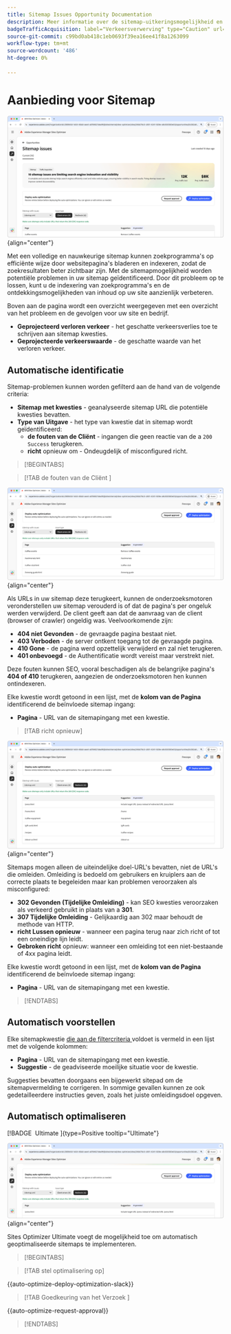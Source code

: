 ```yaml
---
title: Sitemap Issues Opportunity Documentation
description: Meer informatie over de sitemap-uitkeringsmogelijkheid en over hoe u deze kunt gebruiken om het aanschaffen van verkeer te verbeteren.
badgeTrafficAcquisition: label="Verkeersverwerving" type="Caution" url="../../opportunity-types/traffic-acquisition.md" tooltip="Verkeersverwerving"
source-git-commit: c99bd0ab418c1eb0693f39ea16ee41f8a1263099
workflow-type: tm+mt
source-wordcount: '486'
ht-degree: 0%

---
```



# Aanbieding voor Sitemap

![ de uitgiftekans van de Sitemap ](./assets/sitemap-issues/hero.png){align="center"}

Met een volledige en nauwkeurige sitemap kunnen zoekprogramma&#39;s op efficiënte wijze door websitepagina&#39;s bladeren en indexeren, zodat de zoekresultaten beter zichtbaar zijn. Met de sitemapmogelijkheid worden potentiële problemen in uw sitemap geïdentificeerd. Door dit probleem op te lossen, kunt u de indexering van zoekprogramma&#39;s en de ontdekkingsmogelijkheden van inhoud op uw site aanzienlijk verbeteren.

Boven aan de pagina wordt een overzicht weergegeven met een overzicht van het probleem en de gevolgen voor uw site en bedrijf.

* **Geprojecteerd verloren verkeer** - het geschatte verkeersverlies toe te schrijven aan sitemap kwesties.
* **Geprojecteerde verkeerswaarde** - de geschatte waarde van het verloren verkeer.

## Automatische identificatie

Sitemap-problemen kunnen worden gefilterd aan de hand van de volgende criteria:

* **Sitemap met kwesties** - geanalyseerde sitemap URL die potentiële kwesties bevatten.
* **Type van Uitgave** - het type van kwestie dat in sitemap wordt geïdentificeerd:
   * **de fouten van de Cliënt** - ingangen die geen reactie van de a `200 Success` terugkeren.
   * **richt** opnieuw om - Ondeugdelijk of misconfigured richt.

>[!BEGINTABS]

>[!TAB  de fouten van de Cliënt ]

![ auto-identificeer sitemap cliëntfouten ](./assets/sitemap-issues/auto-identify-client-errors.png){align="center"}

Als URLs in uw sitemap deze terugkeert, kunnen de onderzoeksmotoren veronderstellen uw sitemap verouderd is of dat de pagina&#39;s per ongeluk werden verwijderd. De client geeft aan dat de aanvraag van de client (browser of crawler) ongeldig was. Veelvoorkomende zijn:

* **404 niet Gevonden** - de gevraagde pagina bestaat niet.
* **403 Verboden** - de server ontkent toegang tot de gevraagde pagina.
* **410 Gone** - de pagina werd opzettelijk verwijderd en zal niet terugkeren.
* **401 onbevoegd** - de Authentificatie wordt vereist maar verstrekt niet.

Deze fouten kunnen SEO, vooral beschadigen als de belangrijke pagina&#39;s **404 of 410** terugkeren, aangezien de onderzoeksmotoren hen kunnen ontindexeren.

Elke kwestie wordt getoond in een lijst, met de **kolom van de Pagina** identificerend de beïnvloede sitemap ingang:

* **Pagina** - URL van de sitemapingang met een kwestie.

>[!TAB richt  opnieuw]

![ auto-identificeer sitemap cliëntfouten ](./assets/sitemap-issues/auto-identify-redirects.png){align="center"}

Sitemaps mogen alleen de uiteindelijke doel-URL&#39;s bevatten, niet de URL&#39;s die omleiden. Omleiding is bedoeld om gebruikers en kruiplers aan de correcte plaats te begeleiden maar kan problemen veroorzaken als misconfigured:

* **302 Gevonden (Tijdelijke Omleiding)** - kan SEO kwesties veroorzaken als verkeerd gebruikt in plaats van a **301**.
* **307 Tijdelijke Omleiding** - Gelijkaardig aan 302 maar behoudt de methode van HTTP.
* **richt Lussen opnieuw** - wanneer een pagina terug naar zich richt of tot een oneindige lijn leidt.
* **Gebroken richt** opnieuw: wanneer een omleiding tot een niet-bestaande of 4xx pagina leidt.

Elke kwestie wordt getoond in een lijst, met de **kolom van de Pagina** identificerend de beïnvloede sitemap ingang:

* **Pagina** - URL van de sitemapingang met een kwestie.

>[!ENDTABS]

## Automatisch voorstellen

Elke sitemapkwestie [ die aan de filtercriteria ](#auto-identify) voldoet is vermeld in een lijst met de volgende kolommen:

* **Pagina** - URL van de sitemapingang met een kwestie.
* **Suggestie** - de geadviseerde moeilijke situatie voor de kwestie.

Suggesties bevatten doorgaans een bijgewerkt sitepad om de sitemapvermelding te corrigeren. In sommige gevallen kunnen ze ook gedetailleerdere instructies geven, zoals het juiste omleidingsdoel opgeven.

## Automatisch optimaliseren

[!BADGE &#x200B; Ultimate &#x200B;]{type=Positive tooltip="Ultimate"}

![ auto-optimaliseer de kwesties van de Sitemap ](./assets/sitemap-issues/auto-optimize.png){align="center"}

Sites Optimizer Ultimate voegt de mogelijkheid toe om automatisch geoptimaliseerde sitemaps te implementeren.

>[!BEGINTABS]

>[!TAB stel optimalisering  op]

{{auto-optimize-deploy-optimization-slack}}

>[!TAB  Goedkeuring van het Verzoek ]

{{auto-optimize-request-approval}}

>[!ENDTABS]
